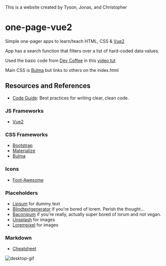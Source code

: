 This is a website created by Tyson, Jonas, and Christopher


# one-page-vue2

Simple one-pager apps to learn/teach HTML, CSS &amp; [Vue2](https://vuejs.org/)

App has a search function that filters over a list of hard-coded data values.

Used the basic code from [Dev Coffee](https://www.youtube.com/channel/UCqr-7GDVTsdNBCeufvERYuw) in this [video tut](https://youtu.be/VPUdtEf3oXI)

Main CSS is [Bulma](http://bulma.io/documentation/overview/start/) but links to others on the index.html

## Resources and References

* [Code Guide](http://codeguide.co/): Best practices for writing clear, clean code.

### JS Frameworks

* [Vue2](https://vuejs.org/)

### CSS Frameworks

* [Bootstrap](http://getbootstrap.com/getting-started/)
* [Materialize](http://materializecss.com/)
* [Bulma](http://bulma.io/)

### Icons

* [Font-Awesome](http://fontawesome.io/icons/)

### Placeholders

* [Lipsum](http://www.lipsum.com/) for dummy text
* [Blindtextgenerator](http://www.blindtextgenerator.com/lorem-ipsum) if you're bored of lorem. Perish the thought...
* [Baconipum](https://baconipsum.com/) if you're really, actually super bored of lorum and not vegan.
* [Unsplash](https://unsplash.it/) for images
* [Lorempixel](http://lorempixel.com/) for images

### Markdown

* [Cheatsheet](https://github.com/adam-p/markdown-here/wiki/Markdown-Cheatsheet)

![desktop-gif](https://media.giphy.com/media/fwxPSNMdhCEvu/giphy.gif)
